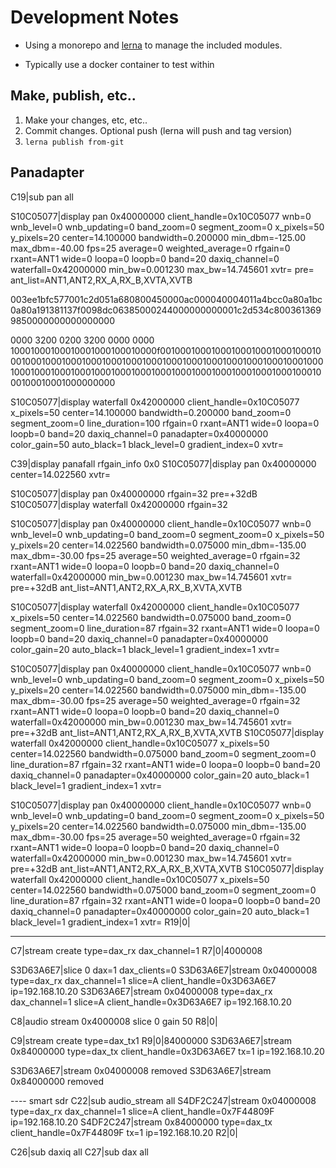# Development Notes

* Using a monorepo and [lerna](https://github.com/lerna/lerna) to manage the included modules.

* Typically use a docker container to test within


## Make, publish, etc..

1. Make your changes, etc, etc.. 
2. Commit changes. Optional push (lerna will push and tag version)
3. `lerna publish from-git`


## Panadapter
C19|sub pan all

S10C05077|display pan 0x40000000 client_handle=0x10C05077 wnb=0 wnb_level=0 wnb_updating=0 band_zoom=0 segment_zoom=0 x_pixels=50 y_pixels=20 center=14.100000 bandwidth=0.200000 min_dbm=-125.00 max_dbm=-40.00 fps=25 average=0 weighted_average=0 rfgain=0 rxant=ANT1 wide=0 loopa=0 loopb=0 band=20 daxiq_channel=0 waterfall=0x42000000 min_bw=0.001230 max_bw=14.745601 xvtr= pre= ant_list=ANT1,ANT2,RX_A,RX_B,XVTA,XVTB


003ee1bfc577001c2d051a680800450000ac000040004011a4bcc0a80a1bc0a80a191381137f0098dc06385000244000000000001c2d534c8003613699850000000000000000

0000 3200 0200 3200 0000 0000 10001000100010001000100010000f00100010001000100010001000100010001000100010001000100010001000100010001000100010001000100010001000100010001000100010001000100010001000100010001000100010001000100010001000000000

S10C05077|display waterfall 0x42000000 client_handle=0x10C05077 x_pixels=50 center=14.100000 bandwidth=0.200000 band_zoom=0 segment_zoom=0 line_duration=100 rfgain=0 rxant=ANT1 wide=0 loopa=0 loopb=0 band=20 daxiq_channel=0 panadapter=0x40000000 color_gain=50 auto_black=1 black_level=0 gradient_index=0 xvtr=

C39|display panafall rfgain_info 0x0
S10C05077|display pan 0x40000000 center=14.022560 xvtr=


S10C05077|display pan 0x40000000 rfgain=32 pre=+32dB
S10C05077|display waterfall 0x42000000 rfgain=32

S10C05077|display pan 0x40000000 client_handle=0x10C05077 wnb=0 wnb_level=0 wnb_updating=0 band_zoom=0 segment_zoom=0 x_pixels=50 y_pixels=20 center=14.022560 bandwidth=0.075000 min_dbm=-135.00 max_dbm=-30.00 fps=25 average=50 weighted_average=0 rfgain=32 rxant=ANT1 wide=0 loopa=0 loopb=0 band=20 daxiq_channel=0 waterfall=0x42000000 min_bw=0.001230 max_bw=14.745601 xvtr= pre=+32dB ant_list=ANT1,ANT2,RX_A,RX_B,XVTA,XVTB

S10C05077|display waterfall 0x42000000 client_handle=0x10C05077 x_pixels=50 center=14.022560 bandwidth=0.075000 band_zoom=0 segment_zoom=0 line_duration=87 rfgain=32 rxant=ANT1 wide=0 loopa=0 loopb=0 band=20 daxiq_channel=0 panadapter=0x40000000 color_gain=20 auto_black=1 black_level=1 gradient_index=1 xvtr=


S10C05077|display pan 0x40000000 client_handle=0x10C05077 wnb=0 wnb_level=0 wnb_updating=0 band_zoom=0 segment_zoom=0 x_pixels=50 y_pixels=20 center=14.022560 bandwidth=0.075000 min_dbm=-135.00 max_dbm=-30.00 fps=25 average=50 weighted_average=0 rfgain=32 rxant=ANT1 wide=0 loopa=0 loopb=0 band=20 daxiq_channel=0 waterfall=0x42000000 min_bw=0.001230 max_bw=14.745601 xvtr= pre=+32dB ant_list=ANT1,ANT2,RX_A,RX_B,XVTA,XVTB
S10C05077|display waterfall 0x42000000 client_handle=0x10C05077 x_pixels=50 center=14.022560 bandwidth=0.075000 band_zoom=0 segment_zoom=0 line_duration=87 rfgain=32 rxant=ANT1 wide=0 loopa=0 loopb=0 band=20 daxiq_channel=0 panadapter=0x40000000 color_gain=20 auto_black=1 black_level=1 gradient_index=1 xvtr=

S10C05077|display pan 0x40000000 client_handle=0x10C05077 wnb=0 wnb_level=0 wnb_updating=0 band_zoom=0 segment_zoom=0 x_pixels=50 y_pixels=20 center=14.022560 bandwidth=0.075000 min_dbm=-135.00 max_dbm=-30.00 fps=25 average=50 weighted_average=0 rfgain=32 rxant=ANT1 wide=0 loopa=0 loopb=0 band=20 daxiq_channel=0 waterfall=0x42000000 min_bw=0.001230 max_bw=14.745601 xvtr= pre=+32dB ant_list=ANT1,ANT2,RX_A,RX_B,XVTA,XVTB
S10C05077|display waterfall 0x42000000 client_handle=0x10C05077 x_pixels=50 center=14.022560 bandwidth=0.075000 band_zoom=0 segment_zoom=0 line_duration=87 rfgain=32 rxant=ANT1 wide=0 loopa=0 loopb=0 band=20 daxiq_channel=0 panadapter=0x40000000 color_gain=20 auto_black=1 black_level=1 gradient_index=1 xvtr=
R19|0|

---
C7|stream create type=dax_rx dax_channel=1
R7|0|4000008

S3D63A6E7|slice 0 dax=1 dax_clients=0 
S3D63A6E7|stream 0x04000008 type=dax_rx dax_channel=1 slice=A client_handle=0x3D63A6E7 ip=192.168.10.20
S3D63A6E7|stream 0x04000008 type=dax_rx dax_channel=1 slice=A client_handle=0x3D63A6E7 ip=192.168.10.20

C8|audio stream 0x4000008 slice 0 gain 50
R8|0|

C9|stream create type=dax_tx1
R9|0|84000000
S3D63A6E7|stream 0x84000000 type=dax_tx client_handle=0x3D63A6E7 tx=1 ip=192.168.10.20


S3D63A6E7|stream 0x04000008 removed
S3D63A6E7|stream 0x84000000 removed

---- smart sdr
C22|sub audio_stream all
S4DF2C247|stream 0x04000008 type=dax_rx dax_channel=1 slice=A client_handle=0x7F44809F ip=192.168.10.20
S4DF2C247|stream 0x84000000 type=dax_tx client_handle=0x7F44809F tx=1 ip=192.168.10.20
R2|0|


C26|sub daxiq all
C27|sub dax all



